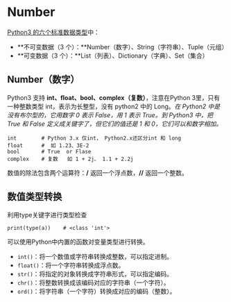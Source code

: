 

# Number

[Python3 的六个标准数据类型](https://www.runoob.com/python3/python3-data-type.html)中：

- **不可变数据（3 个）：**Number（数字）、String（字符串）、Tuple（元组）
- **可变数据（3 个）：**List（列表）、Dictionary（字典）、Set（集合）

## Number（数字）

Python3 支持 **int、float、bool、complex（复数）**，注意在Python 3里，只有一种整数类型 int，表示为长整型，没有 python2 中的 Long。*在 Python2 中是没有布尔型的，它用数字 0 表示 False，用 1 表示 True。到 Python3 中，把 True 和 False 定义成关键字了，但它们的值还是 1 和 0，它们可以和数字相加。*

```
int        # Python 3.x 仅int， Python2.x还区分int 和 long
float      #  如 1.23、3E-2
bool       # True  or Flase
complex    # 复数   如 1 + 2j、 1.1 + 2.2j
```

数值的除法包含两个运算符：**/** 返回一个浮点数，**//** 返回一个整数。

## 数值类型转换

利用type关键字进行类型检查

```
print(type(a))    # <class 'int'>
```

可以使用Python中内置的函数对变量类型进行转换。

- `int()`：将一个数值或字符串转换成整数，可以指定进制。
- `float()`：将一个字符串转换成浮点数。
- `str()`：将指定的对象转换成字符串形式，可以指定编码。
- `chr()`：将整数转换成该编码对应的字符串（一个字符）。
- `ord()`：将字符串（一个字符）转换成对应的编码（整数）。